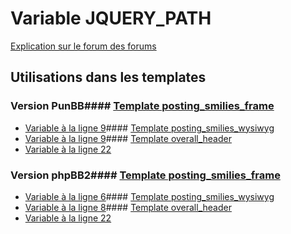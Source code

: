 # Variable JQUERY_PATH
[Explication sur le forum des forums](http://forum.forumactif.com/t294113-listing-des-variables#JQUERY_PATH)
## Utilisations dans les templates
### Version PunBB#### [Template posting_smilies_frame](punbb/posting_smilies_frame.md)
* [Variable à la ligne 9](../punbb/posting_smilies_frame.tpl#L9)#### [Template posting_smilies_wysiwyg](punbb/posting_smilies_wysiwyg.md)
* [Variable à la ligne 9](../punbb/posting_smilies_wysiwyg.tpl#L9)#### [Template overall_header](punbb/overall_header.md)
* [Variable à la ligne 22](../punbb/overall_header.tpl#L22)
### Version phpBB2#### [Template posting_smilies_frame](subsilver/posting_smilies_frame.md)
* [Variable à la ligne 6](../subsilver/posting_smilies_frame.tpl#L6)#### [Template posting_smilies_wysiwyg](subsilver/posting_smilies_wysiwyg.md)
* [Variable à la ligne 8](../subsilver/posting_smilies_wysiwyg.tpl#L8)#### [Template overall_header](subsilver/overall_header.md)
* [Variable à la ligne 22](../subsilver/overall_header.tpl#L22)